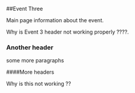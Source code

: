 ##Event Three

Main page information about the event.

Why is Event 3 header not working properly ????.

### Another header

some more paragraphs

####More headers

Why is this not working ??